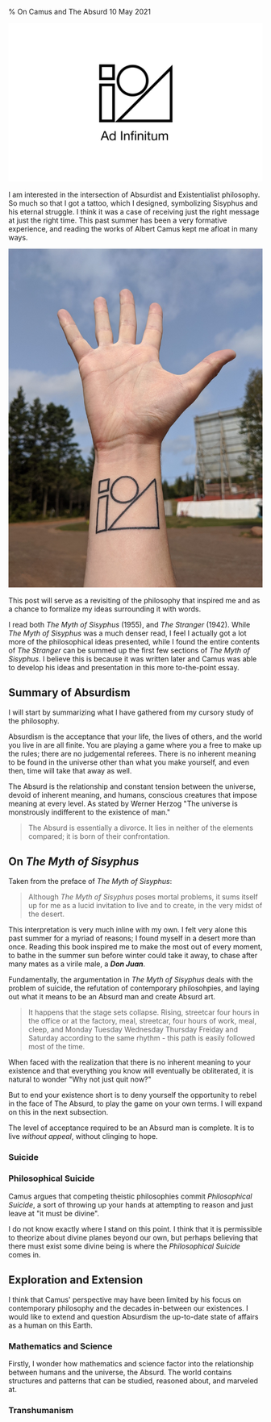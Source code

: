 % On Camus and The Absurd
10 May 2021

![](./images/sisyphus.png)

I am interested in the intersection of Absurdist and Existentialist philosophy. So much so that I got a tattoo, which I designed, symbolizing Sisyphus and his eternal struggle. I think it was a case of receiving just the right message at just the right time. This past summer has been a very formative experience, and reading the works of Albert Camus kept me afloat in many ways.

![](./images/sisyphus_tattoo.jpg)

This post will serve as a revisiting of the philosophy that inspired me and as a chance to formalize my ideas surrounding it with words.

I read both *The Myth of Sisyphus* (1955), and *The Stranger* (1942). While *The Myth of Sisyphus* was a much denser read, I feel I actually got a lot more of the philosophical ideas presented, while I found the entire contents of *The Stranger* can be summed up the first few sections of *The Myth of Sisyphus*.
I believe this is because it was written later and Camus was able to develop his ideas and presentation in this more to-the-point essay.

## Summary of Absurdism

I will start by summarizing what I have gathered from my cursory study of the philosophy.

Absurdism is the acceptance that your life, the lives of others, and the world you live in are all finite. You are playing a game where you a free to make up the rules; there are no judgemental referees. There is no inherent meaning to be found in the universe other than what you make yourself, and even then, time will take that away as well.

The Absurd is the relationship and constant tension between the universe, devoid of inherent meaning, and humans, conscious creatures that impose meaning at every level.
As stated by Werner Herzog "The universe is monstrously indifferent to the existence of man."

> The Absurd is essentially a divorce. It lies in neither of the elements compared; it is born of their confrontation.

## On *The Myth of Sisyphus*

Taken from the preface of *The Myth of Sisyphus*:

> Although *The Myth of Sisyphus* poses mortal problems, it sums itself up for me as a lucid invitation to live and to create, in the very midst of the desert.

This interpretation is very much inline with my own. I felt very alone this past summer for a myriad of reasons; I found myself in a desert more than once. Reading this book inspired me to make the most out of every moment, to bathe in the summer sun before winter could take it away, to chase after many mates as a virile male, a ***Don Juan***.

Fundamentally, the argumentation in *The Myth of Sisyphus* deals with the problem of suicide, the refutation of contemporary philosohpies, and laying out what it means to be an Absurd man and create Absurd art.

> It happens that the stage sets collapse. Rising, streetcar four hours in the office or at the factory, meal, streetcar, four hours of work, meal, cleep, and Monday Tuesday Wednesday Thursday Freiday and Saturday according to the same rhythm - this path is easily followed most of the time.

When faced with the realization that there is no inherent meaning to your existence and that everything you know will eventually be obliterated, it is natural to wonder "Why not just quit now?"

But to end your existence short is to deny yourself the opportunity to rebel in the face of The Absurd, to play the game on your own terms. I will expand on this in the next subsection.

The level of acceptance required to be an Absurd man is complete. It is to live *without appeal*, without clinging to hope.

### Suicide



### Philosophical Suicide

Camus argues that competing theistic philosophies commit *Philosophical Suicide*, a sort of throwing up your hands at attempting to reason and just leave at "it must be divine".

I do not know exactly where I stand on this point. I think that it is permissible to theorize about divine planes beyond our own, but perhaps believing that there must exist some divine being is where the *Philosophical Suicide* comes in.

## Exploration and Extension

I think that Camus' perspective may have been limited by his focus on contemporary philosophy and the decades in-between our existences.
I would like to extend and question Absurdism the up-to-date state of affairs as a human on this Earth.

### Mathematics and Science

Firstly, I wonder how mathematics and science factor into the relationship between humans and the universe, the Absurd.
The world contains structures and patterns that can be studied, reasoned about, and marveled at.

### Transhumanism
